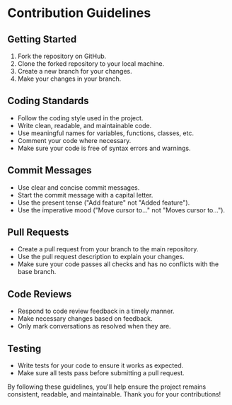 # Contribution Guidelines

## Getting Started

1. Fork the repository on GitHub.
2. Clone the forked repository to your local machine.
3. Create a new branch for your changes.
4. Make your changes in your branch.

## Coding Standards

- Follow the coding style used in the project.
- Write clean, readable, and maintainable code.
- Use meaningful names for variables, functions, classes, etc.
- Comment your code where necessary.
- Make sure your code is free of syntax errors and warnings.

## Commit Messages

- Use clear and concise commit messages.
- Start the commit message with a capital letter.
- Use the present tense ("Add feature" not "Added feature").
- Use the imperative mood ("Move cursor to..." not "Moves cursor to...").

## Pull Requests

- Create a pull request from your branch to the main repository.
- Use the pull request description to explain your changes.
- Make sure your code passes all checks and has no conflicts with the base branch.

## Code Reviews

- Respond to code review feedback in a timely manner.
- Make necessary changes based on feedback.
- Only mark conversations as resolved when they are.

## Testing

- Write tests for your code to ensure it works as expected.
- Make sure all tests pass before submitting a pull request.

By following these guidelines, you'll help ensure the project remains consistent, readable, and maintainable. Thank you for your contributions!
